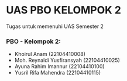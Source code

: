 # UAS PBO KELOMPOK 2
Tugas untuk memenuhi UAS Semester 2 

### PBO - Kelompok 2:
- Khoirul Anam                    (22104410008)
- Moh. Reynaldi Yusfiransyah      (22104410025)
- Ayuna Rahim Imannur             (22104410100)
- Yusril Rifa Mahendra            (22104410115)
